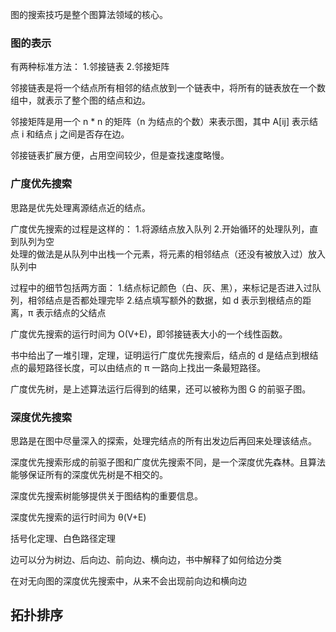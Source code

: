 图的搜索技巧是整个图算法领域的核心。

### 图的表示

有两种标准方法：
1.邻接链表
2.邻接矩阵

邻接链表是将一个结点所有相邻的结点放到一个链表中，将所有的链表放在一个数组中，就表示了整个图的结点和边。

邻接矩阵是用一个 n * n 的矩阵（n 为结点的个数）来表示图，其中 A[ij] 表示结点 i 和结点 j 之间是否存在边。

邻接链表扩展方便，占用空间较少，但是查找速度略慢。

### 广度优先搜索

思路是优先处理离源结点近的结点。

广度优先搜索的过程是这样的：
1.将源结点放入队列
2.开始循环的处理队列，直到队列为空  
处理的做法是从队列中出栈一个元素，将元素的相邻结点（还没有被放入过）放入队列中  

过程中的细节包括两方面：
1.结点标记颜色（白、灰、黑），来标记是否进入过队列，相邻结点是否都处理完毕
2.结点填写额外的数据，如 d 表示到根结点的距离，π 表示结点的父结点

广度优先搜索的运行时间为 O(V+E)，即邻接链表大小的一个线性函数。

书中给出了一堆引理，定理，证明运行广度优先搜索后，结点的 d
 是结点到根结点的最短路径长度，可以由结点的 π 一路向上找出一条最短路径。
 
广度优先树，是上述算法运行后得到的结果，还可以被称为图 G 的前驱子图。

### 深度优先搜索

思路是在图中尽量深入的探索，处理完结点的所有出发边后再回来处理该结点。  

深度优先搜索形成的前驱子图和广度优先搜索不同，是一个深度优先森林。且算法能够保证所有的深度优先树是不相交的。    

深度优先搜索树能够提供关于图结构的重要信息。  

深度优先搜索的运行时间为 θ(V+E)  

括号化定理、白色路径定理  

边可以分为树边、后向边、前向边、横向边，书中解释了如何给边分类  

在对无向图的深度优先搜索中，从来不会出现前向边和横向边  

## 拓扑排序








